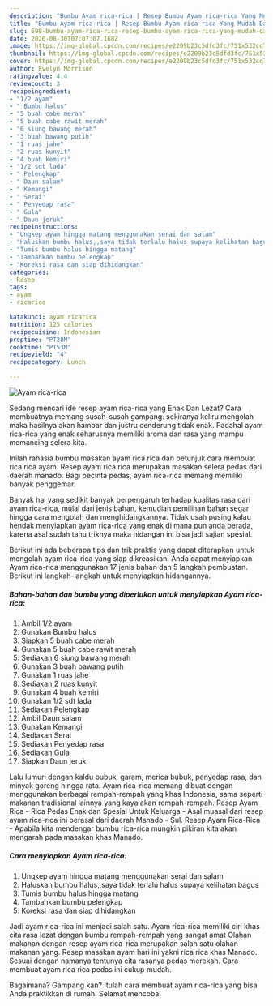 ```yaml
---
description: "Bumbu Ayam rica-rica | Resep Bumbu Ayam rica-rica Yang Mudah Dan Praktis"
title: "Bumbu Ayam rica-rica | Resep Bumbu Ayam rica-rica Yang Mudah Dan Praktis"
slug: 698-bumbu-ayam-rica-rica-resep-bumbu-ayam-rica-rica-yang-mudah-dan-praktis
date: 2020-08-30T07:07:07.168Z
image: https://img-global.cpcdn.com/recipes/e2209b23c5dfd3fc/751x532cq70/ayam-rica-rica-foto-resep-utama.jpg
thumbnail: https://img-global.cpcdn.com/recipes/e2209b23c5dfd3fc/751x532cq70/ayam-rica-rica-foto-resep-utama.jpg
cover: https://img-global.cpcdn.com/recipes/e2209b23c5dfd3fc/751x532cq70/ayam-rica-rica-foto-resep-utama.jpg
author: Evelyn Morrison
ratingvalue: 4.4
reviewcount: 3
recipeingredient:
- "1/2 ayam"
- " Bumbu halus"
- "5 buah cabe merah"
- "5 buah cabe rawit merah"
- "6 siung bawang merah"
- "3 buah bawang putih"
- "1 ruas jahe"
- "2 ruas kunyit"
- "4 buah kemiri"
- "1/2 sdt lada"
- " Pelengkap"
- " Daun salam"
- " Kemangi"
- " Serai"
- " Penyedap rasa"
- " Gula"
- " Daun jeruk"
recipeinstructions:
- "Ungkep ayam hingga matang menggunakan serai dan salam"
- "Haluskan bumbu halus,,saya tidak terlalu halus supaya kelihatan bagus"
- "Tumis bumbu halus hingga matang"
- "Tambahkan bumbu pelengkap"
- "Koreksi rasa dan siap dihidangkan"
categories:
- Resep
tags:
- ayam
- ricarica

katakunci: ayam ricarica 
nutrition: 125 calories
recipecuisine: Indonesian
preptime: "PT28M"
cooktime: "PT53M"
recipeyield: "4"
recipecategory: Lunch

---
```



![Ayam rica-rica](https://img-global.cpcdn.com/recipes/e2209b23c5dfd3fc/751x532cq70/ayam-rica-rica-foto-resep-utama.jpg)

Sedang mencari ide resep ayam rica-rica yang Enak Dan Lezat? Cara membuatnya memang susah-susah gampang. sekiranya keliru mengolah maka hasilnya akan hambar dan justru cenderung tidak enak. Padahal ayam rica-rica yang enak seharusnya memiliki aroma dan rasa yang mampu memancing selera kita.

Inilah rahasia bumbu masakan ayam rica rica dan petunjuk cara membuat rica rica ayam. Resep ayam rica rica merupakan masakan selera pedas dari daerah manado. Bagi pecinta pedas, ayam rica-rica memang memiliki banyak penggemar.

Banyak hal yang sedikit banyak berpengaruh terhadap kualitas rasa dari ayam rica-rica, mulai dari jenis bahan, kemudian pemilihan bahan segar hingga cara mengolah dan menghidangkannya. Tidak usah pusing kalau hendak menyiapkan ayam rica-rica yang enak di mana pun anda berada, karena asal sudah tahu triknya maka hidangan ini bisa jadi sajian spesial.


Berikut ini ada beberapa tips dan trik praktis yang dapat diterapkan untuk mengolah ayam rica-rica yang siap dikreasikan. Anda dapat menyiapkan Ayam rica-rica menggunakan 17 jenis bahan dan 5 langkah pembuatan. Berikut ini langkah-langkah untuk menyiapkan hidangannya.

<!--inarticleads1-->

##### Bahan-bahan dan bumbu yang diperlukan untuk menyiapkan Ayam rica-rica:

1. Ambil 1/2 ayam
1. Gunakan  Bumbu halus
1. Siapkan 5 buah cabe merah
1. Gunakan 5 buah cabe rawit merah
1. Sediakan 6 siung bawang merah
1. Gunakan 3 buah bawang putih
1. Gunakan 1 ruas jahe
1. Sediakan 2 ruas kunyit
1. Gunakan 4 buah kemiri
1. Gunakan 1/2 sdt lada
1. Sediakan  Pelengkap
1. Ambil  Daun salam
1. Gunakan  Kemangi
1. Sediakan  Serai
1. Sediakan  Penyedap rasa
1. Sediakan  Gula
1. Siapkan  Daun jeruk


Lalu lumuri dengan kaldu bubuk, garam, merica bubuk, penyedap rasa, dan minyak goreng hingga rata. Ayam rica-rica memang dibuat dengan menggunakan berbagai rempah-rempah yang khas Indonesia, sama seperti makanan tradisional lainnya yang kaya akan rempah-rempah. Resep Ayam Rica - Rica Pedas Enak dan Spesial Untuk Keluarga - Asal muasal dari resep ayam rica-rica ini berasal dari daerah Manado - Sul. Resep Ayam Rica-Rica - Apabila kita mendengar bumbu rica-rica mungkin pikiran kita akan mengarah pada masakan khas Manado. 

<!--inarticleads2-->

##### Cara menyiapkan Ayam rica-rica:

1. Ungkep ayam hingga matang menggunakan serai dan salam
1. Haluskan bumbu halus,,saya tidak terlalu halus supaya kelihatan bagus
1. Tumis bumbu halus hingga matang
1. Tambahkan bumbu pelengkap
1. Koreksi rasa dan siap dihidangkan


Jadi ayam rica-rica ini menjadi salah satu. Ayam rica-rica memiliki ciri khas cita rasa lezat dengan bumbu rempah-rempah yang sangat amat Olahan makanan dengan resep ayam rica-rica merupakan salah satu olahan makanan yang. Resep masakan ayam hari ini yakni rica rica khas Manado. Sesuai dengan namanya tentunya cita rasanya pedas merekah. Cara membuat ayam rica rica pedas ini cukup mudah. 

Bagaimana? Gampang kan? Itulah cara membuat ayam rica-rica yang bisa Anda praktikkan di rumah. Selamat mencoba!
